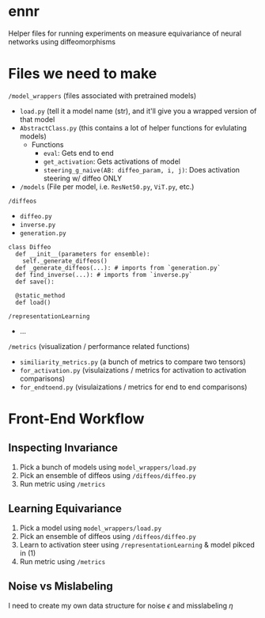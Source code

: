 # ennr
Helper files for running experiments on measure equivariance of neural networks using diffeomorphisms 


# Files we need to make
`/model_wrappers` (files associated with pretrained models)
- `load.py` (tell it a model name (str), and it'll give you a wrapped version of that model
- `AbstractClass.py` (this contains a lot of helper functions for evlulating models)
  - Functions
    - `eval`: Gets end to end
    - `get_activation`: Gets activations of model
    - `steering_g_naive(AB: diffeo_param, i, j)`: Does activation steering w/ diffeo ONLY
- `/models` (File per model, i.e. `ResNet50.py`, `ViT.py`, etc.)

`/diffeos`
- `diffeo.py`
- `inverse.py`
- `generation.py`
```
class Diffeo
  def __init__(parameters for ensemble):
    self._generate_diffeos()
  def _generate_diffeos(...): # imports from `generation.py`
  def find_inverse(...): # imports from `inverse.py`
  def save():

  @static_method
  def load()
```

`/representationLearning`
- ...

`/metrics` (visualization / performance related functions)
- `similiarity_metrics.py` (a bunch of metrics to compare two tensors)
- `for_activation.py` (visulaizations / metrics for activation to activation comparisons)
- `for_endtoend.py` (visulaizations / metrics for end to end comparisons)


# Front-End Workflow
## Inspecting Invariance
1. Pick a bunch of models using `model_wrappers/load.py`
2. Pick an ensemble of diffeos using `/diffeos/diffeo.py`
3. Run metric using `/metrics`

## Learning Equivariance
1. Pick a model using `model_wrappers/load.py`
2. Pick an ensemble of diffeos using `/diffeos/diffeo.py`
3. Learn to activation steer using `/representationLearning` & model pikced in (1)
4. Run metric using `/metrics`

## Noise vs Mislabeling
I need to create my own data structure for noise $\epsilon$ and misslabeling $\eta$



